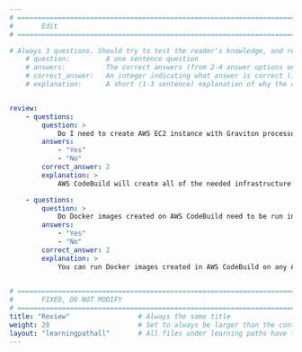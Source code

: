 ```yaml
---
# ================================================================================
#       Edit
# ================================================================================

# Always 3 questions. Should try to test the reader's knowledge, and reinforce the key points you want them to remember.
    # question:         A one sentence question
    # answers:          The correct answers (from 2-4 answer options only). Should be surrounded by quotes.
    # correct_answer:   An integer indicating what answer is correct (index starts from 0)
    # explanation:      A short (1-3 sentence) explanation of why the correct answer is correct. Can add aditional context if desired


review:
    - questions:
        question: >
            Do I need to create AWS EC2 instance with Graviton processors to build a Docker image for Arm?
        answers:
            - "Yes"
            - "No"
        correct_answer: 2                  
        explanation: >
            AWS CodeBuild will create all of the needed infrastructure automatically, there is no need for EC2.

    - questions:
        question: >
            Do Docker images created on AWS CodeBuild need to be run in AWS?
        answers:
            - "Yes"
            - "No"
        correct_answer: 2                    
        explanation: >
            You can run Docker images created in AWS CodeBuild on any Arm machine with Docker installed.
               

# ================================================================================
#       FIXED, DO NOT MODIFY
# ================================================================================
title: "Review"                 # Always the same title
weight: 20                      # Set to always be larger than the content in this path
layout: "learningpathall"       # All files under learning paths have this same wrapper
---
```

